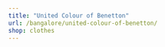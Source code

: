 ```yaml
---
title: "United Colour of Benetton"
url: /bangalore/united-colour-of-benetton/
shop: clothes
---
```


